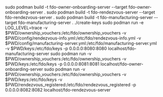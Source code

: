 sudo podman build -t fdo-owner-onboarding-server --target fdo-owner-onboarding-server .
sudo podman build -t fdo-rendezvous-server --target fdo-rendezvous-server .
sudo podman build -t fdo-manufacturing-server --target fdo-manufacturing-server .
./create-keys
sudo podman run -e LOG_LEVEL=trace -v $PWD/ownership_vouchers:/etc/fdo/ownership_vouchers -v $PWD/config/rendezvous-info.yml:/etc/fdo/rendezvous-info.yml -v $PWD/config/manufacturing-server.yml:/etc/fdo/manufacturing-server.yml -v $PWD/keys:/etc/fdo/keys -p 0.0.0.0:8080:8080 localhost/fdo-manufacturing-server
sudo podman run -v $PWD/ownership_vouchers:/etc/fdo/ownership_vouchers -v $PWD/keys:/etc/fdo/keys -p 0.0.0.0:8081:8081 localhost/fdo-owner-onboarding-server
sudo podman run -v $PWD/ownership_vouchers:/etc/fdo/ownership_vouchers -v $PWD/keys:/etc/fdo/keys -v $PWD/rendezvous_registered:/etc/fdo/rendezvous_registered -p 0.0.0.0:8082:8082 localhost/fdo-rendezvous-server
